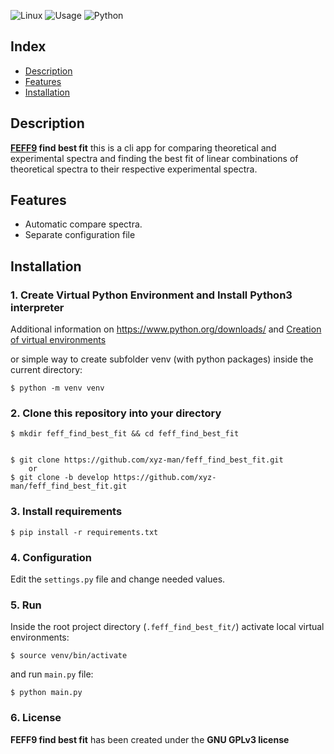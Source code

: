 ![Linux](https://img.shields.io/badge/-Linux-grey?logo=linux)
![Usage](https://img.shields.io/badge/Usage-FEFF9%20find%20best%20fit-red)
![Python](https://img.shields.io/badge/Python-v3.6%5E-orange?logo=python)

## Index

* [Description](#description)
* [Features](#features)
* [Installation](#installation)

## Description

**[FEFF9](http://feff.phys.washington.edu/feffproject-feff.html) find best fit** this  is a cli app for comparing 
theoretical and experimental spectra and finding the best fit of linear combinations of theoretical spectra to their 
respective experimental spectra.


## Features

* Automatic compare spectra.
* Separate configuration file

## Installation

### 1. Create Virtual Python Environment and Install Python3 interpreter
Additional information on https://www.python.org/downloads/
and 
[Creation of virtual environments](https://docs.python.org/3/library/venv.html)

or simple way to create subfolder venv (with python packages) inside the current directory:

    $ python -m venv venv

### 2. Clone this repository into your directory

    $ mkdir feff_find_best_fit && cd feff_find_best_fit
    
    
    $ git clone https://github.com/xyz-man/feff_find_best_fit.git
        or
    $ git clone -b develop https://github.com/xyz-man/feff_find_best_fit.git

### 3. Install requirements


    $ pip install -r requirements.txt
    
### 4. Configuration

Edit the `settings.py` file and change needed values. 
      
### 5. Run

Inside the root project directory (`.feff_find_best_fit/`) activate local virtual environments:

    $ source venv/bin/activate
    
and run `main.py` file:

    $ python main.py
    


### 6. License

**FEFF9 find best fit** has been created under the **GNU GPLv3 license**